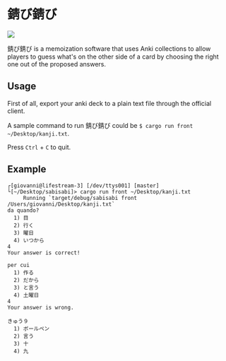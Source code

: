 錆び錆び
=======
[![](https://meritbadge.herokuapp.com/sabisabi)](https://crates.io/crates/sabisabi)

錆び錆び is a memoization software that uses Anki collections to allow players to
guess what's on the other side of a card by choosing the right one out of the proposed answers.

Usage
-----
First of all, export your anki deck to a plain text file through the official client.

A sample command to run 錆び錆び could be `$ cargo run front ~/Desktop/kanji.txt`.

Press `Ctrl` + `C` to quit.

Example
-------
```
┌[giovanni@lifestream-3] [/dev/ttys001] [master]
└[~/Desktop/sabisabi]> cargo run front ~/Desktop/kanji.txt
     Running `target/debug/sabisabi front /Users/giovanni/Desktop/kanji.txt`
da quando?
  1) 目
  2) 行く
  3) 曜日
  4) いつから
4
Your answer is correct!

per cui
  1) 作る
  2) だから
  3) と言う
  4) 土曜日
4
Your answer is wrong.

きゅう９
  1) ボールペン
  2) 言う
  3) 十
  4) 九
```
